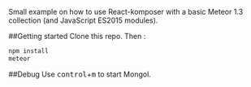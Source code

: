 Small example on how to use React-komposer with a basic Meteor 1.3 collection (and JavaScript ES2015 modules).

##Getting started
Clone this repo. Then :
````bash
npm install
meteor
````

##Debug
Use <kbd>control</kbd>+<kbd>m</kbd> to start Mongol.
